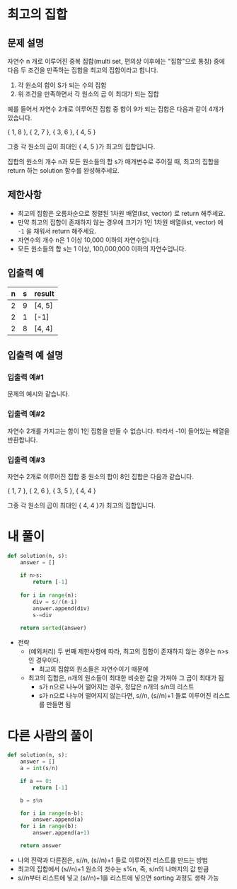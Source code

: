 # 최고의 집합
## 문제 설명
자연수 n 개로 이루어진 중복 집합(multi set, 편의상 이후에는 "집합"으로 통칭) 중에 다음 두 조건을 만족하는 집합을 최고의 집합이라고 합니다.

1. 각 원소의 합이 S가 되는 수의 집합
2. 위 조건을 만족하면서 각 원소의 곱 이 최대가 되는 집합

예를 들어서 자연수 2개로 이루어진 집합 중 합이 9가 되는 집합은 다음과 같이 4개가 있습니다.

{ 1, 8 }, { 2, 7 }, { 3, 6 }, { 4, 5 }

그중 각 원소의 곱이 최대인 { 4, 5 }가 최고의 집합입니다.

집합의 원소의 개수 n과 모든 원소들의 합 s가 매개변수로 주어질 때, 최고의 집합을 return 하는 solution 함수를 완성해주세요.

## 제한사항
- 최고의 집합은 오름차순으로 정렬된 1차원 배열(list, vector) 로 return 해주세요.
- 만약 최고의 집합이 존재하지 않는 경우에 크기가 1인 1차원 배열(list, vector) 에 `-1` 을 채워서 return 해주세요.
- 자연수의 개수 n은 1 이상 10,000 이하의 자연수입니다.
- 모든 원소들의 합 s는 1 이상, 100,000,000 이하의 자연수입니다.

## 입출력 예
|n|s|result|
|-|-|-|
|2|9|[4, 5]|
|2|1|[-1]|
|2|8|[4, 4]|

## 입출력 예 설명
### 입출력 예#1
문제의 예시와 같습니다.

### 입출력 예#2
자연수 2개를 가지고는 합이 1인 집합을 만들 수 없습니다. 따라서 -1이 들어있는 배열을 반환합니다.

### 입출력 예#3
자연수 2개로 이루어진 집합 중 원소의 합이 8인 집합은 다음과 같습니다.

{ 1, 7 }, { 2, 6 }, { 3, 5 }, { 4, 4 }

그중 각 원소의 곱이 최대인 { 4, 4 }가 최고의 집합입니다.

# 내 풀이
```python
def solution(n, s):
    answer = []
    
    if n>s:
        return [-1]
    
    for i in range(n):
        div = s//(n-i)
        answer.append(div)
        s-=div
        
    return sorted(answer)
```
- 전략
  - (예외처리) 두 번째 제한사항에 따라, 최고의 집합이 존재하지 않는 경우는 n>s인 경우이다.
    - 최고의 집합의 원소들은 자연수이기 때문에
  - 최고의 집합은, n개의 원소들이 최대한 비슷한 값을 가져야 그 곱이 최대가 됨
    - s가 n으로 나누어 떨어지는 경우, 정답은 n개의 s/n의 리스트
    - s가 n으로 나누어 떨어지지 않는다면, s//n, (s//n)+1 들로 이루어진 리스트를 만들면 됨

# 다른 사람의 풀이
```python
def solution(n, s):
    answer = []
    a = int(s/n)

    if a == 0:
        return [-1]

    b = s%n

    for i in range(n-b):
        answer.append(a)
    for i in range(b):
        answer.append(a+1)

    return answer
```
- 나의 전략과 다른점은, s//n, (s//n)+1 들로 이루어진 리스트를 만드는 방법
- 최고의 집합에서 (s//n)+1 원소의 갯수는 s%n, 즉, s/n의 나머지의 값 만큼
- s//n부터 리스트에 넣고 (s//n)+1을 리스트에 넣으면 sorting 과정도 생략 가능
